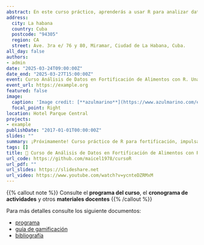 ```yaml
---
abstract: En este curso práctico, aprenderás a usar R para analizar datos de fortificación de alimentos, retomando el espíritu colaborativo del taller de noviembre de 2024. Exploraremos cómo R puede transformar datos de consumo, producción y laboratorio en información valiosa para mejorar la nutrición en Cuba, involucrando a la ciencia, la industria y las políticas públicas. Al finalizar, podrás aplicar estas habilidades a tus propios proyectos de fortificación
address:
  city: La habana
  country: Cuba
  postcode: "94305"
  region: CA
  street: Ave. 3ra e/ 76 y 80, Miramar, Ciudad de La Habana, Cuba.
all_day: false
authors:
- admin
date: "2025-03-24T09:00:00Z"
date_end: "2025-03-27T15:00:00Z"
event: Curso Análisis de Datos en Fortificación de Alimentos con R. Una Introducción Práctica
event_url: https://example.org
featured: false
image:
  caption: 'Image credit: [**azulmarino**](https://www.azulmarino.com/es-es/hotel/melia-habana)'
  focal_point: Right
location: Hotel Parque Central 
projects:
- example
publishDate: "2017-01-01T00:00:00Z"
slides: ""
summary: ¡Próximamente! Curso práctico de R para fortificación, impulsado por el taller de noviembre 2024.
tags: []
title: 👋 Curso de Análisis de Datos en Fortificación de Alimentos con R. Una Introducción Práctica
url_code: https://github.com/maicel1978/cursoR
url_pdf: ""
url_slides: https://slideshare.net
url_video: https://www.youtube.com/watch?v=ycnteDZRMxM
---
```


{{% callout note %}}
Consulte el **programa del curso**, el **cronograma de actividades** y otros **materiales docentes** 
{{% /callout %}}

Para más detalles consulte los siguiente documentos:

- [programa](https://ia600808.us.archive.org/23/items/programa_curso_fotificacion/programa_curso_fotificacion.pdf)
- [guía de gamificación](https://ia600807.us.archive.org/6/items/guia_gamificacion/guia_gamificacion.pdf)
- [bibliografía](https://es.r4ds.hadley.nz/)

